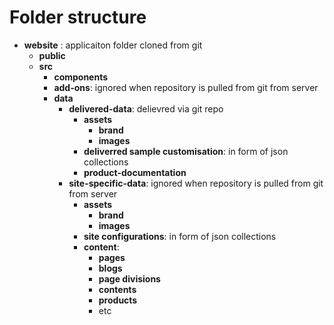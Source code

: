 # Folder structure

- **website** : applicaiton folder cloned from git
    - **public**
    - **src**
        - **components**
        - **add-ons**: ignored when repository is pulled from git from server 
        - **data**
            - **delivered-data**: delievred via git repo
                - **assets**
                    - **brand**
                    - **images**
                - **deliverred sample customisation**: in form of json collections
                - **product-documentation**
            - **site-specific-data**: ignored when repository is pulled from git from server 
                - **assets**
                    - **brand**
                    - **images**
                - **site configurations**: in form of json collections
                - **content**: 
                    - **pages**
                    - **blogs**
                    - **page divisions**
                    - **contents**
                    - **products**
                    - etc


